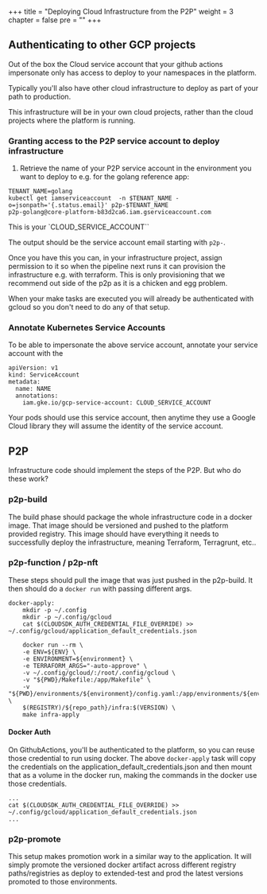 +++
title = "Deploying Cloud Infrastructure from the P2P"
weight = 3
chapter = false
pre = ""
+++

## Authenticating to other GCP projects 

Out of the box the Cloud service account that your github actions impersonate
only has access to deploy to your namespaces in the platform.

Typically you'll also have other cloud infrastructure to deploy as part of your path
to production.

This infrastructure will be in your own cloud projects, rather than the cloud projects
where the platform is running.

### Granting access to the P2P service account to deploy infrastructure

1. Retrieve the name of your P2P service account in the environment you want to deploy to e.g. for the golang reference app:

```
TENANT_NAME=golang
kubectl get iamserviceaccount  -n $TENANT_NAME -o=jsonpath='{.status.email}' p2p-$TENANT_NAME
p2p-golang@core-platform-b83d2ca6.iam.gserviceaccount.com
```

This is your `CLOUD_SERVICE_ACCOUNT``

The output should be the service account email starting with `p2p-`.

Once you have this you can, in your infrastructure project, assign permission to it so when
the pipeline next runs it can provision the infrastructure e.g. with terraform. This is only provisioning
that we recommend out side of the p2p as it is a chicken and egg problem.

When your make tasks are executed you will already be authenticated with gcloud so you don't need to do any of that setup.

### Annotate Kubernetes Service Accounts

To be able to impersonate the above service account, annotate your service account with the

```
apiVersion: v1
kind: ServiceAccount
metadata:
  name: NAME
  annotations:
    iam.gke.io/gcp-service-account: CLOUD_SERVICE_ACCOUNT
```

Your pods should use this service account, then anytime they use a Google Cloud library they will assume the identity of the service account.


## P2P
Infrastructure code should implement the steps of the P2P. But who do these work?

### p2p-build

The build phase should package the whole infrastructure code in a docker image. That image should be versioned and pushed to the platform provided registry.
This image should have everything it needs to successfully deploy the infrastructure, meaning Terraform, Terragrunt, etc..

### p2p-function / p2p-nft

These steps should pull the image that was just pushed in the p2p-build. It then should do a `docker run` with passing different args.
```
docker-apply:
	mkdir -p ~/.config
	mkdir -p ~/.config/gcloud
	cat $(CLOUDSDK_AUTH_CREDENTIAL_FILE_OVERRIDE) >> ~/.config/gcloud/application_default_credentials.json
	
	docker run --rm \
	-e ENV=${ENV} \
	-e ENVIRONMENT=${environment} \
	-e TERRAFORM_ARGS="-auto-approve" \
	-v ~/.config/gcloud/:/root/.config/gcloud \
	-v "${PWD}/Makefile:/app/Makefile" \
	-v "${PWD}/environments/${environment}/config.yaml:/app/environments/${environment}/config.yaml" \
	$(REGISTRY)/${repo_path}/infra:$(VERSION) \
	make infra-apply
```

#### Docker Auth
On GithubActions, you'll be authenticated to the platform, so you can reuse those credential to run using docker.
The above `docker-apply` task will copy the credentials on the application_default_credentials.json and then mount that as a volume in the docker run, making the commands in the docker use those credentials.

```
...
cat $(CLOUDSDK_AUTH_CREDENTIAL_FILE_OVERRIDE) >> ~/.config/gcloud/application_default_credentials.json
...
```

### p2p-promote

This setup makes promotion work in a similar way to the application. It will simply promote the versioned docker artifact across different registry paths/registries as deploy to extended-test and prod the latest versions promoted to those environments.